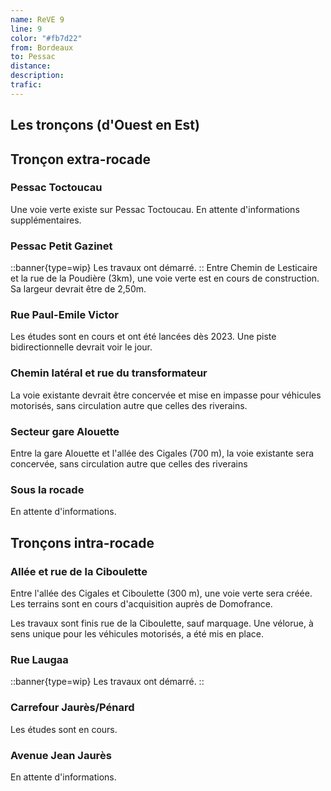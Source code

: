 ```yaml
---
name: ReVE 9
line: 9
color: "#fb7d22"
from: Bordeaux
to: Pessac
distance: 
description: 
trafic: 
---
```


## Les tronçons (d'Ouest en Est)
## Tronçon extra-rocade

### Pessac Toctoucau 
Une voie verte existe sur Pessac Toctoucau.
En attente d'informations supplémentaires.

### Pessac Petit Gazinet
::banner{type=wip}
Les travaux ont démarré.
::
Entre Chemin de Lesticaire et la rue de la Poudière (3km), une voie verte est en cours de construction. 
Sa largeur devrait être de 2,50m.

### Rue Paul-Emile Victor
Les études sont en cours et ont été lancées dès 2023.
Une piste bidirectionnelle devrait voir le jour.

### Chemin latéral et rue du transformateur
La voie existante devrait être concervée et mise en impasse pour véhicules motorisés, sans circulation autre que celles des riverains.

### Secteur gare Alouette
Entre la gare Alouette et l'allée des Cigales (700 m), la voie existante sera concervée, sans circulation autre que celles des riverains

### Sous la rocade
En attente d'informations.

## Tronçons intra-rocade

### Allée et rue de la Ciboulette

Entre l'allée des Cigales et Ciboulette (300 m), une voie verte sera créée.
Les terrains sont en cours d'acquisition auprès de Domofrance.

Les travaux sont finis rue de la Ciboulette, sauf marquage.
Une vélorue, à sens unique pour les véhicules motorisés, a été mis en place.

### Rue Laugaa
::banner{type=wip}
Les travaux ont démarré.
::

### Carrefour Jaurès/Pénard
Les études sont en cours.

### Avenue Jean Jaurès
En attente d'informations.